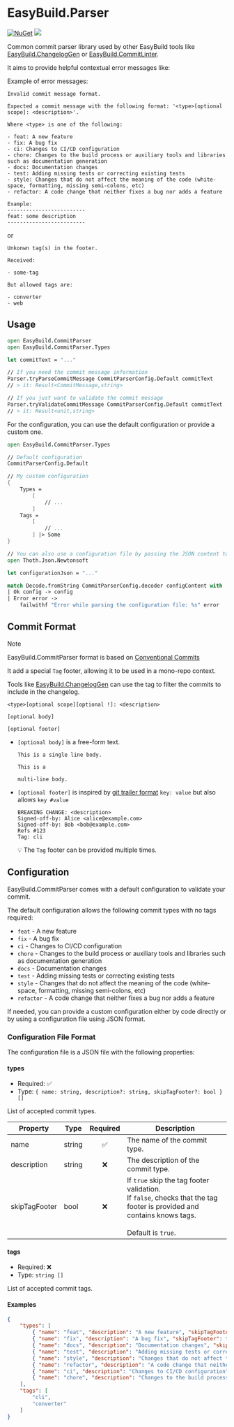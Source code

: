# EasyBuild.Parser


[![NuGet](https://img.shields.io/nuget/v/EasyBuild.CommitParser.svg)](https://www.nuget.org/packages/EasyBuild.CommitParser)
[![](https://img.shields.io/badge/Sponsors-EA4AAA)](https://mangelmaxime.github.io/sponsors/)

Common commit parser library used by other EasyBuild tools like [EasyBuild.ChangelogGen](https://github.com/easybuild-org/EasyBuild.ChangelogGen) or [EasyBuild.CommitLinter](https://github.com/easybuild-org/EasyBuild.CommitLinter).

It aims to provide helpful contextual error messages like:

Example of error messages:

```text
Invalid commit message format.

Expected a commit message with the following format: '<type>[optional scope]: <description>'.

Where <type> is one of the following:

- feat: A new feature
- fix: A bug fix
- ci: Changes to CI/CD configuration
- chore: Changes to the build process or auxiliary tools and libraries such as documentation generation
- docs: Documentation changes
- test: Adding missing tests or correcting existing tests
- style: Changes that do not affect the meaning of the code (white-space, formatting, missing semi-colons, etc)
- refactor: A code change that neither fixes a bug nor adds a feature

Example:
-------------------------
feat: some description
-------------------------
```

or

```text
Unkonwn tag(s) in the footer.

Received:

- some-tag

But allowed tags are:

- converter
- web
```

## Usage

```fs
open EasyBuild.CommitParser
open EasyBuild.CommitParser.Types

let commitText = "..."

// If you need the commit message information
Parser.tryParseCommitMessage CommitParserConfig.Default commitText
// > it: Result<CommitMessage,string>

// If you just want to validate the commit message
Parser.tryValidateCommitMessage CommitParserConfig.Default commitText
// > it: Result<unit,string>
```

For the configuration, you can use the default configuration or provide a custom one.

```fs
open EasyBuild.CommitParser.Types

// Default configuration
CommitParserConfig.Default

// My custom configuration
{
    Types =
        [
            // ...
        ]
    Tags =
        [
            // ...
        ] |> Some
}

// You can also use a configuration file by passing the JSON content to the included Decoder
open Thoth.Json.Newtonsoft

let configurationJson = "..."

match Decode.fromString CommitParserConfig.decoder configContent with
| Ok config -> config
| Error error ->
    failwithf "Error while parsing the configuration file: %s" error
```

## Commit Format

> [!NOTE]
> EasyBuild.CommitParser format is based on [Conventional Commits](https://www.conventionalcommits.org/en/v1.0.0/)
>
> It add a special `Tag` footer, allowing it to be used in a mono-repo context.
>
> Tools like [EasyBuild.ChangelogGen](https://github.com/easybuild-org/EasyBuild.ChangelogGen) can use the tag to filter the commits to include in the changelog.

```text
<type>[optional scope][optional !]: <description>

[optional body]

[optional footer]
```

- `[optional body]` is a free-form text.

    ```text
    This is a single line body.
    ```

    ```text
    This is a

    multi-line body.
    ```

- `[optional footer]` is inspired by [git trailer format](https://git-scm.com/docs/git-interpret-trailers) `key: value` but also allows `key #value`

    ```text
    BREAKING CHANGE: <description>
    Signed-off-by: Alice <alice@example.com>
    Signed-off-by: Bob <bob@example.com>
    Refs #123
    Tag: cli
    ```

    💡 The `Tag` footer can be provided multiple times.

## Configuration

EasyBuild.CommitParser comes with a default configuration to validate your commit.

The default configuration allows the following commit types with no tags required:

- `feat` - A new feature
- `fix` - A bug fix
- `ci` - Changes to CI/CD configuration
- `chore` - Changes to the build process or auxiliary tools and libraries such as documentation generation
- `docs` - Documentation changes
- `test` - Adding missing tests or correcting existing tests
- `style` - Changes that do not affect the meaning of the code (white-space, formatting, missing semi-colons, etc)
- `refactor` - A code change that neither fixes a bug nor adds a feature

If needed, you can provide a custom configuration either by code directly or by using a configuration file using JSON format.

### Configuration File Format

The configuration file is a JSON file with the following properties:

#### types

- Required: ✅
- Type: `{ name: string, description?: string, skipTagFooter?: bool } []`

List of accepted commit types.

| Property      | Type   | Required | Description                           |
| --------------| ------ | :------: | ------------------------------------- |
| name          | string |    ✅    | The name of the commit type.          |
| description   | string |    ❌    | The description of the commit type.   |
| skipTagFooter | bool   |    ❌    | If `true` skip the tag footer validation. <br> If `false`, checks that the tag footer is provided and contains knows tags. <br><br>Default is `true`. |

#### tags

- Required: ❌
- Type: `string []`

List of accepted commit tags.

#### Examples

```json
{
    "types": [
        { "name": "feat", "description": "A new feature", "skipTagFooter": false },
        { "name": "fix", "description": "A bug fix", "skipTagFooter": false },
        { "name": "docs", "description": "Documentation changes", "skipTagFooter": false },
        { "name": "test", "description": "Adding missing tests or correcting existing tests", "skipTagFooter": false },
        { "name": "style", "description": "Changes that do not affect the meaning of the code (white-space, formatting, missing semi-colons, etc)", "skipTagFooter": false },
        { "name": "refactor", "description": "A code change that neither fixes a bug nor adds a feature", "skipTagFooter": false },
        { "name": "ci", "description": "Changes to CI/CD configuration" },
        { "name": "chore", "description": "Changes to the build process or auxiliary tools and libraries such as documentation generation" }
    ],
    "tags": [
        "cli",
        "converter"
    ]
}
```
